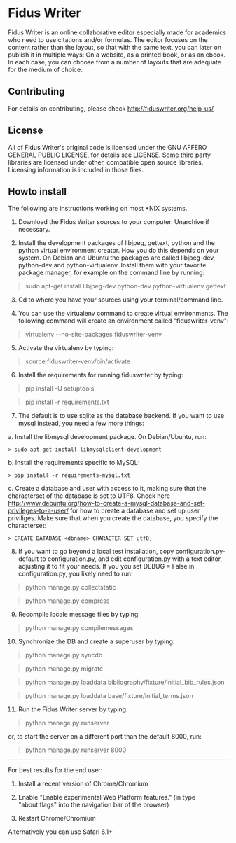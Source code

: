 Fidus Writer 
===========

Fidus Writer is an online collaborative editor especially made for academics who need to use citations and/or formulas. The editor focuses on the content rather than the layout, so that with the same text, you can later on publish it in multiple ways: On a website, as a printed book, or as an ebook. In each case, you can choose from a number of layouts that are adequate for the medium of choice.


Contributing
----

For details on contributing, please check http://fiduswriter.org/help-us/


License
----

All of Fidus Writer's original code is licensed under the GNU AFFERO GENERAL PUBLIC LICENSE, for details see LICENSE. Some third party libraries are licensed under other, compatible open source libraries. Licensing information is included in those files.


Howto install
----

The following are instructions working on most *NIX systems.

1. Download the Fidus Writer sources to your computer. Unarchive if necessary.

2. Install the development packages of libjpeg, gettext, python and the python virtual environment creator. How you do this depends on your system. On Debian and Ubuntu the packages are called libjpeg-dev, python-dev and python-virtualenv. Install them with your favorite package manager, for example on the command line by running:

  > sudo apt-get install libjpeg-dev python-dev python-virtualenv gettext

3. Cd to where you have your sources using your terminal/command line.

4. You can use the virtualenv command to create virtual environments. The following command will create an environment called "fiduswriter-venv":

  > virtualenv  --no-site-packages fiduswriter-venv

5. Activate the virtualenv by typing:

  > source fiduswriter-venv/bin/activate

6. Install the requirements for running  fiduswriter by typing:

  > pip install -U setuptools
  
  > pip install -r requirements.txt

7. The default is to use sqlite as the database backend. If you want to use mysql instead, you need a few more things:

  a. Install the libmysql development package. On Debian/Ubuntu, run:

    > sudo apt-get install libmysqlclient-development

  b. Install the requirements specific to MySQL:  
  
    > pip install -r requirements-mysql.txt

  c. Create a database and user with access to it, making sure that the characterset of the database is set to UTF8. Check here http://www.debuntu.org/how-to-create-a-mysql-database-and-set-privileges-to-a-user/ for how to create a database and set up user priviliges. Make sure that when you create the database, you specify the characterset:
    
    > CREATE DATABASE <dbname> CHARACTER SET utf8;

8. If you want to go beyond a local test installation, copy configuration.py-default to configuration.py, and edit configuration.py with a text editor, adjusting it to fit your needs. 
   If you you set DEBUG = False in configuration.py, you likely need to run:

  > python manage.py collectstatic
  
  > python manage.py compress 

9. Recompile locale message files by typing:

  > python manage.py compilemessages

10. Synchronize the DB and create a superuser by typing:

  > python manage.py syncdb

  > python manage.py migrate

  > python manage.py loaddata bibliography/fixture/initial_bib_rules.json

  > python manage.py loaddata base/fixture/initial_terms.json

11. Run the Fidus Writer server by typing:

  > python manage.py runserver

  or, to start the server on a different port than the default 8000, run:

  > python manage.py runserver 8000

- - - - - -

For best results for the end user:

1. Install a recent version of Chrome/Chromium 

2. Enable "Enable experimental Web Platform features." (in type "about:flags" into the navigation bar of the browser)

3. Restart Chrome/Chromium

Alternatively you can use Safari 6.1+
